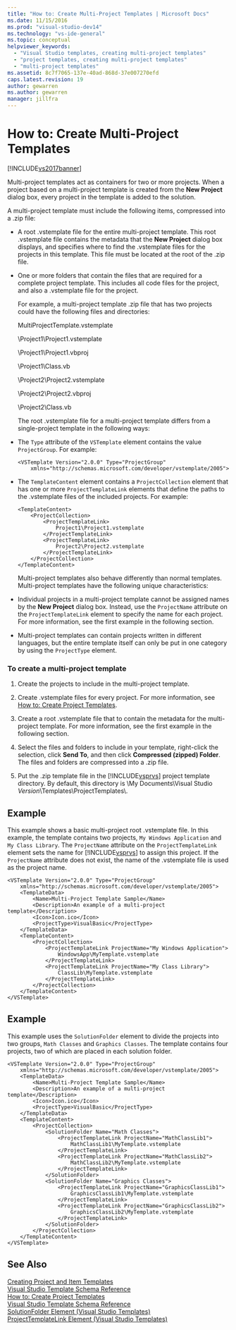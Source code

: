 ```yaml
---
title: "How to: Create Multi-Project Templates | Microsoft Docs"
ms.date: 11/15/2016
ms.prod: "visual-studio-dev14"
ms.technology: "vs-ide-general"
ms.topic: conceptual
helpviewer_keywords: 
  - "Visual Studio templates, creating multi-project templates"
  - "project templates, creating multi-project templates"
  - "multi-project templates"
ms.assetid: 8c7f7065-137e-40ad-868d-37e007270efd
caps.latest.revision: 19
author: gewarren
ms.author: gewarren
manager: jillfra
---
```

# How to: Create Multi-Project Templates
[!INCLUDE[vs2017banner](../includes/vs2017banner.md)]

Multi-project templates act as containers for two or more projects. When a project based on a multi-project template is created from the **New Project** dialog box, every project in the template is added to the solution.  
  
 A multi-project template must include the following items, compressed into a .zip file:  
  
- A root .vstemplate file for the entire multi-project template. This root .vstemplate file contains the metadata that the **New Project** dialog box displays, and specifies where to find the .vstemplate files for the projects in this template. This file must be located at the root of the .zip file.  
  
- One or more folders that contain the files that are required for a complete project template. This includes all code files for the project, and also a .vstemplate file for the project.  
  
  For example, a multi-project template .zip file that has two projects could have the following files and directories:  
  
  MultiProjectTemplate.vstemplate  
  
  \Project1\Project1.vstemplate  
  
  \Project1\Project1.vbproj  
  
  \Project1\Class.vb  
  
  \Project2\Project2.vstemplate  
  
  \Project2\Project2.vbproj  
  
  \Project2\Class.vb  
  
  The root .vstemplate file for a multi-project template differs from a single-project template in the following ways:  
  
- The `Type` attribute of the `VSTemplate` element contains the value `ProjectGroup`. For example:  
  
  ```  
  <VSTemplate Version="2.0.0" Type="ProjectGroup"  
      xmlns="http://schemas.microsoft.com/developer/vstemplate/2005">  
  ```  
  
- The `TemplateContent` element contains a `ProjectCollection` element that has one or more `ProjectTemplateLink` elements that define the paths to the .vstemplate files of the included projects. For example:  
  
  ```  
  <TemplateContent>  
      <ProjectCollection>  
          <ProjectTemplateLink>  
              Project1\Project1.vstemplate  
          </ProjectTemplateLink>  
          <ProjectTemplateLink>  
              Project2\Project2.vstemplate  
          </ProjectTemplateLink>  
      </ProjectCollection>  
  </TemplateContent>  
  ```  
  
  Multi-project templates also behave differently than normal templates. Multi-project templates have the following unique characteristics:  
  
- Individual projects in a multi-project template cannot be assigned names by the **New Project** dialog box. Instead, use the `ProjectName` attribute on the `ProjectTemplateLink` element to specify the name for each project. For more information, see the first example in the following section.  
  
- Multi-project templates can contain projects written in different languages, but the entire template itself can only be put in one category by using the `ProjectType` element.  
  
### To create a multi-project template  
  
1. Create the projects to include in the multi-project template.  
  
2. Create .vstemplate files for every project. For more information, see [How to: Create Project Templates](../ide/how-to-create-project-templates.md).  
  
3. Create a root .vstemplate file that to contain the metadata for the multi-project template. For more information, see the first example in the following section.  
  
4. Select the files and folders to include in your template, right-click the selection, click **Send To**, and then click **Compressed (zipped) Folder**. The files and folders are compressed into a .zip file.  
  
5. Put the .zip template file in the [!INCLUDE[vsprvs](../includes/vsprvs-md.md)] project template directory. By default, this directory is \My Documents\Visual Studio *Version*\Templates\ProjectTemplates\\.  
  
## Example  
 This example shows a basic multi-project root .vstemplate file. In this example, the template contains two projects, `My Windows Application` and `My Class Library`. The `ProjectName` attribute on the `ProjectTemplateLink` element sets the name for [!INCLUDE[vsprvs](../includes/vsprvs-md.md)] to assign this project. If the `ProjectName` attribute does not exist, the name of the .vstemplate file is used as the project name.  
  
```  
<VSTemplate Version="2.0.0" Type="ProjectGroup"  
    xmlns="http://schemas.microsoft.com/developer/vstemplate/2005">  
    <TemplateData>  
        <Name>Multi-Project Template Sample</Name>  
        <Description>An example of a multi-project template</Description>  
        <Icon>Icon.ico</Icon>  
        <ProjectType>VisualBasic</ProjectType>  
    </TemplateData>  
    <TemplateContent>  
        <ProjectCollection>  
            <ProjectTemplateLink ProjectName="My Windows Application">  
                WindowsApp\MyTemplate.vstemplate  
            </ProjectTemplateLink>  
            <ProjectTemplateLink ProjectName="My Class Library">  
                ClassLib\MyTemplate.vstemplate  
            </ProjectTemplateLink>  
        </ProjectCollection>  
    </TemplateContent>  
</VSTemplate>  
```  
  
## Example  
 This example uses the `SolutionFolder` element to divide the projects into two groups, `Math Classes` and `Graphics Classes`. The template contains four projects, two of which are placed in each solution folder.  
  
```  
<VSTemplate Version="2.0.0" Type="ProjectGroup"  
    xmlns="http://schemas.microsoft.com/developer/vstemplate/2005">  
    <TemplateData>  
        <Name>Multi-Project Template Sample</Name>  
        <Description>An example of a multi-project template</Description>  
        <Icon>Icon.ico</Icon>  
        <ProjectType>VisualBasic</ProjectType>  
    </TemplateData>  
    <TemplateContent>  
        <ProjectCollection>  
            <SolutionFolder Name="Math Classes">  
                <ProjectTemplateLink ProjectName="MathClassLib1">  
                    MathClassLib1\MyTemplate.vstemplate  
                </ProjectTemplateLink>  
                <ProjectTemplateLink ProjectName="MathClassLib2">  
                    MathClassLib2\MyTemplate.vstemplate  
                </ProjectTemplateLink>  
            </SolutionFolder>  
            <SolutionFolder Name="Graphics Classes">  
                <ProjectTemplateLink ProjectName="GraphicsClassLib1">  
                    GraphicsClassLib1\MyTemplate.vstemplate  
                </ProjectTemplateLink>  
                <ProjectTemplateLink ProjectName="GraphicsClassLib2">  
                    GraphicsClassLib2\MyTemplate.vstemplate  
                </ProjectTemplateLink>  
            </SolutionFolder>  
        </ProjectCollection>  
    </TemplateContent>  
</VSTemplate>  
```  
  
## See Also  
 [Creating Project and Item Templates](../ide/creating-project-and-item-templates.md)   
 [Visual Studio Template Schema Reference](../extensibility/visual-studio-template-schema-reference.md)   
 [How to: Create Project Templates](../ide/how-to-create-project-templates.md)   
 [Visual Studio Template Schema Reference](../extensibility/visual-studio-template-schema-reference.md)   
 [SolutionFolder Element (Visual Studio Templates)](../extensibility/solutionfolder-element-visual-studio-templates.md)   
 [ProjectTemplateLink Element (Visual Studio Templates)](../extensibility/projecttemplatelink-element-visual-studio-templates.md)
